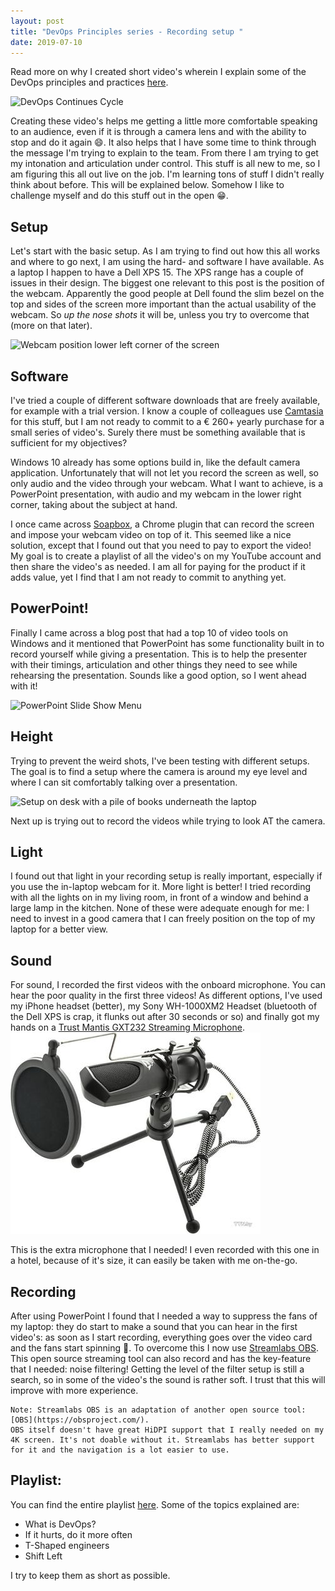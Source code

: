 ```yaml
---
layout: post
title: "DevOps Principles series - Recording setup "
date: 2019-07-10
---
```


Read more on why I created short video's wherein I explain some of the DevOps principles and practices [here](/blog/2019/07/10/DevOps-Principles-series).

![DevOps Continues Cycle](/images/2019/20190710/2019/20190710_01_DevOps.png)

Creating these video's helps me getting a little more comfortable speaking to an audience, even if it is through a camera lens and with the ability to stop and do it again 😄. It also helps that I have some time to think through the message I'm trying to explain to the team. From there I am trying to get my intonation and articulation under control. This stuff is all new to me, so I am figuring this all out live on the job. I'm learning tons of stuff I didn't really think about before. This will be explained below. Somehow I like to challenge myself and do this stuff out in the open 😁.

## Setup
Let's start with the basic setup. As I am trying to find out how this all works and where to go next, I am using the hard- and software I have available. As a laptop I happen to have a Dell XPS 15. The XPS range has a couple of issues in their design. The biggest one relevant to this post is the position of the webcam. Apparently the good people at Dell found the slim bezel on the top and sides of the screen more important than the actual usability of the webcam. So *up the nose shots* it will be, unless you try to overcome that (more on that later).

![Webcam position lower left corner of the screen](/images/2019/20190710/2019/20190710_Webcam.jpg)

## Software
I've tried a couple of different software downloads that are freely available, for example with a trial version. I know a couple of colleagues use [Camtasia](https://www.techsmith.com) for this stuff, but I am not ready to commit to a € 260+ yearly purchase for a small series of video's. Surely there must be something available that is sufficient for my objectives?

Windows 10 already has some options build in, like the default camera application. Unfortunately that will not let you record  the screen as well, so only audio and the video through your webcam. What I want to achieve, is a PowerPoint presentation, with audio and my webcam in the lower right corner, taking about the subject at hand.

I once came across [Soapbox](https://wistia.com/soapbox), a Chrome plugin that can record the screen and impose your webcam video on top of it. This seemed like a nice solution, except that I found out that you need to pay to export the video! My goal is to create a playlist of all the video's on my YouTube account and then share the video's as needed. I am all for paying for the product if it adds value, yet I find that I am not ready to commit to anything yet.

## PowerPoint!
Finally I came across a blog post that had a top 10 of video tools on Windows and it mentioned that PowerPoint has some functionality built in to record yourself while giving a presentation. This is to help the presenter with their timings, articulation and other things they need to see while rehearsing the presentation. Sounds like a good option, so I went ahead with it!

![PowerPoint Slide Show Menu](/images/2019/20190710/2019/20190710_02_PowerPoint.png)

## Height
Trying to prevent the weird shots, I've been testing with different setups. The goal is to find a setup where the camera is around my eye level and where I can sit comfortably talking over a presentation.

![Setup on desk with a pile of books underneath the laptop](/images/2019/20190710/2019/20190710_Setup.jpg)

Next up is trying out to record the videos while trying to look AT the camera.

## Light
I found out that light in your recording setup is really important, especially if you use the in-laptop webcam for it. More light is better! I tried recording with all the lights on in my living room, in front of a window and behind a large lamp in the kitchen. None of these were adequate enough for me: I need to invest in a good camera that I can freely position on the top of my laptop for a better view.

## Sound
For sound, I recorded the first videos with the onboard microphone. You can hear the poor quality in the first three videos! As different options, I've used my iPhone headset (better), my Sony WH-1000XM2 Headset (bluetooth of the Dell XPS is crap, it flunks out after 30 seconds or so) and finally got my hands on a [Trust Mantis GXT232 Streaming Microphone](https://www.coolblue.nl/en/product/816891/trust-mantis-gxt232-streaming-microphone.html).
![Trust Microphone](/images/2019/20190710/TrustMicrophone.jpg)

This is the extra microphone that I needed! I even recorded with this one in a hotel, because of it's size, it can easily be taken with me on-the-go.

## Recording
After using PowerPoint I found that I needed a way to suppress the fans of my laptop: they do start to make a sound that you can hear in the first video's: as soon as I start recording, everything goes over the video card and the fans start spinning 🙁. To overcome this I now use [Streamlabs OBS](https://streamlabs.com/streamlabs-obs). This open source streaming tool can also record and has the key-feature that I needed: noise filtering! Getting the level of the filter setup is still a search, so in some of the video's the sound is rather soft. I trust that this will improve with more experience.

```
Note: Streamlabs OBS is an adaptation of another open source tool: [OBS](https://obsproject.com/).
OBS itself doesn't have great HiDPI support that I really needed on my 4K screen. It's not doable without it. Streamlabs has better support for it and the navigation is a lot easier to use.
```

## Playlist:

You can find the entire playlist [here](https://www.youtube.com/watch?v=eEB9h8mU8rY&list=PLXVVwOM8uv2wQyhQ7mB_Nv_iXyMuXf-GT).
Some of the topics explained are:
* What is DevOps?
* If it hurts, do it more often
* T-Shaped engineers
* Shift Left

I try to keep them as short as possible.